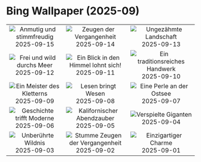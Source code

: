 # Bing Wallpaper (2025-09)

|  |  |  |
|:---:|:---:|:---:|
| ![](https://www.bing.com/th?id=OHR.Echasse_DE-DE5356832083_400x240.jpg "Anmutig und stimmfreudig") 2025-09-15 | ![](https://www.bing.com/th?id=OHR.GeraOrangerie_DE-DE0955611584_400x240.jpg "Zeugen der Vergangenheit") 2025-09-14 | ![](https://www.bing.com/th?id=OHR.PointReyesSeashore_DE-DE5164774211_400x240.jpg "Ungezähmte Landschaft") 2025-09-13 |
| ![](https://www.bing.com/th?id=OHR.SpinnerDolphins_DE-DE4891196756_400x240.jpg "Frei und wild durchs Meer") 2025-09-12 | ![](https://www.bing.com/th?id=OHR.ExtremaduraJamon_DE-DE4354679644_400x240.jpg "Ein Blick in den Himmel lohnt sich!") 2025-09-11 | ![](https://www.bing.com/th?id=OHR.YorkshireHay_DE-DE6716022558_400x240.jpg "Ein traditionsreiches Handwerk") 2025-09-10 |
| ![](https://www.bing.com/th?id=OHR.SwissSquirrel_DE-DE3902212654_400x240.jpg "Ein Meister des Kletterns") 2025-09-09 | ![](https://www.bing.com/th?id=OHR.OrchardLibrary_DE-DE1336292524_400x240.jpg "Lesen bringt Wesen") 2025-09-08 | ![](https://www.bing.com/th?id=OHR.BlueGdansk_DE-DE2028955580_400x240.jpg "Eine Perle an der Ostsee") 2025-09-07 |
| ![](https://www.bing.com/th?id=OHR.FrankfurtAlteBruecke_DE-DE0460546178_400x240.jpg "Geschichte trifft Moderne") 2025-09-06 | ![](https://www.bing.com/th?id=OHR.SunsetPier_DE-DE1211328081_400x240.jpg "Kalifornischer Abendzauber") 2025-09-05 | ![](https://www.bing.com/th?id=OHR.WrestlingBears_DE-DE4535845239_400x240.jpg "Verspielte Giganten") 2025-09-04 |
| ![](https://www.bing.com/th?id=OHR.MinnesotaWaters_DE-DE6807349928_400x240.jpg "Unberührte Wildnis") 2025-09-03 | ![](https://www.bing.com/th?id=OHR.DeadvleiTrees_DE-DE6613331232_400x240.jpg "Stumme Zeugen der Vergangenheit") 2025-09-02 | ![](https://www.bing.com/th?id=OHR.TrulliHouses_DE-DE2753356790_400x240.jpg "Einzigartiger Charme") 2025-09-01 |
